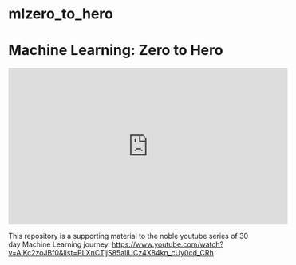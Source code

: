 # mlzero_to_hero
# Machine Learning: Zero to Hero

<iframe width="560" height="315" src="https://www.youtube.com/embed/QhaeLUktHW4" title="YouTube video player" frameborder="0" allow="accelerometer; autoplay; clipboard-write; encrypted-media; gyroscope; picture-in-picture" allowfullscreen></iframe>

This repository is a supporting material to the noble youtube series of 30 day Machine Learning journey.
https://www.youtube.com/watch?v=AiKc2zoJBf0&list=PLXnCTjjS85aliUCz4X84kn_cUy0cd_CRh


